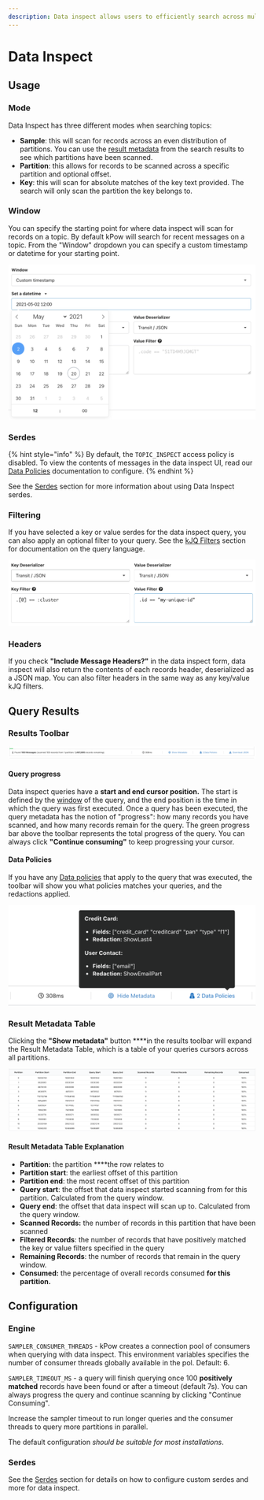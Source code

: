 ```yaml
---
description: Data inspect allows users to efficiently search across multiple Kafka topics
---
```


# Data Inspect

## Usage

### Mode 

Data Inspect has three different modes when searching topics:

* **Sample**: this will scan for records across an even distribution of partitions. You can use the [result metadata](./#result-metadata-table-explanation) from the search results to see which partitions have been scanned.
* **Partition**: this allows for records to be scanned across a specific partition and optional offset.
* **Key**: this will scan for absolute matches of the key text provided. The search will only scan the partition the key belongs to.

### Window

You can specify the starting point for where data inspect will scan for records on a topic. By default kPow will search for recent messages on a topic. From the "Window" dropdown you can specify a custom timestamp or datetime for your starting point.

![Specifying a custom datetime](../../.gitbook/assets/screen-shot-2021-05-20-at-11.41.52-am.png)

### Serdes

{% hint style="info" %}
By default, the `TOPIC_INSPECT` access policy is disabled. To view the contents of messages in the data inspect UI, read our [Data Policies](../data-policies.md) documentation to configure.
{% endhint %}

See the [Serdes](serdes.md) section for more information about using Data Inspect serdes.

### Filtering

If you have selected a key or value serdes for the data inspect query, you can also apply an optional filter to your query. See the [kJQ Filters](kjq-filters.md) section for documentation on the query language.

![Apply a key and value filter to the query](../../.gitbook/assets/screen-shot-2021-05-20-at-11.44.35-am.png)

### Headers

If you check **"Include Message Headers?"** in the data inspect form, data inspect will also return the contents of each records header, deserialized as a JSON map. You can also filter headers in the same way as any key/value kJQ filters.

## Query Results

### Results Toolbar

![The query result toolbar](../../.gitbook/assets/screen-shot-2021-05-20-at-11.46.06-am.png)

#### Query progress

Data inspect queries have a **start and end cursor position.** The start is defined by the [window](./#window) of the query, and the end position is the time in which the query was first executed. Once a query has been executed, the query metadata has the notion of "progress": how many records you have scanned, and how many records remain for the query. The green progress bar above the toolbar represents the total progress of the query. You can always click **"Continue consuming"** to keep progressing your cursor.

#### Data Policies 

If you have any [Data policies](../data-policies.md) that apply to the query that was executed, the toolbar will show you what policies matches your queries, and the redactions applied.

![](../../.gitbook/assets/screen-shot-2021-05-20-at-12.00.50-pm.png)



### Result Metadata Table

Clicking the **"Show metadata"** button ****in the results toolbar will expand the Result Metadata Table, which is a table of your queries cursors across all partitions. 

![The Result Metadata Table](../../.gitbook/assets/screen-shot-2021-05-20-at-12.03.45-pm.png)

#### Result Metadata Table Explanation

* **Partition:** the partition ****the row relates to
* **Partition start**: the earliest offset of this partition
* **Partition end**: the most recent offset of this partition 
* **Query start**: the offset that data inspect started scanning from for this partition. Calculated from the query window.
* **Query end**: the offset that data inspect will scan up to. Calculated from the query window.
* **Scanned Records:** the number of records in this partition that have been scanned
* **Filtered Records**: the number of records that have positively matched the key or value filters specified in the query
* **Remaining Records**: the number of records that remain in the query window.
* **Consumed:** the percentage of overall records consumed ****for this partition**.**

## Configuration

### Engine

`SAMPLER_CONSUMER_THREADS` - kPow creates a connection pool of consumers when querying with data inspect. This environment variables specifies the number of consumer threads globally available in the pol. Default: 6.

`SAMPLER_TIMEOUT_MS` - a query will finish querying once 100 **positively matched** records have been found or after a timeout \(default 7s\). You can always progress the query and continue scanning by clicking "Continue Consuming".

Increase the sampler timeout to run longer queries and the consumer threads to query more partitions in parallel.

The default configuration _should be suitable for most installations_.

### Serdes

See the [Serdes](serdes.md) section for details on how to configure custom serdes and more for data inspect.  
  



